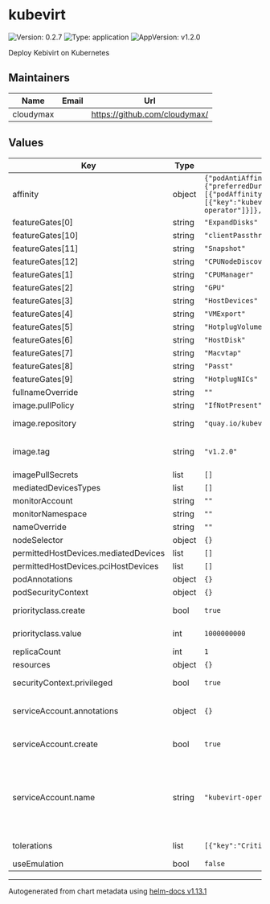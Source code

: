 # kubevirt

![Version: 0.2.7](https://img.shields.io/badge/Version-0.2.7-informational?style=flat-square) ![Type: application](https://img.shields.io/badge/Type-application-informational?style=flat-square) ![AppVersion: v1.2.0](https://img.shields.io/badge/AppVersion-v1.2.0-informational?style=flat-square)

Deploy Kebivirt on Kubernetes

## Maintainers

| Name | Email | Url |
| ---- | ------ | --- |
| cloudymax |  | <https://github.com/cloudymax/> |

## Values

| Key | Type | Default | Description |
|-----|------|---------|-------------|
| affinity | object | `{"podAntiAffinity":{"preferredDuringSchedulingIgnoredDuringExecution":[{"podAffinityTerm":{"labelSelector":{"matchExpressions":[{"key":"kubevirt.io","operator":"In","values":["virt-operator"]}]},"topologyKey":"kubernetes.io/hostname"},"weight":1}]}}` | by default forces replicas to different knodes |
| featureGates[0] | string | `"ExpandDisks"` |  |
| featureGates[10] | string | `"clientPassthrough"` |  |
| featureGates[11] | string | `"Snapshot"` |  |
| featureGates[12] | string | `"CPUNodeDiscovery"` |  |
| featureGates[1] | string | `"CPUManager"` |  |
| featureGates[2] | string | `"GPU"` |  |
| featureGates[3] | string | `"HostDevices"` |  |
| featureGates[4] | string | `"VMExport"` |  |
| featureGates[5] | string | `"HotplugVolumes"` |  |
| featureGates[6] | string | `"HostDisk"` |  |
| featureGates[7] | string | `"Macvtap"` |  |
| featureGates[8] | string | `"Passt"` |  |
| featureGates[9] | string | `"HotplugNICs"` |  |
| fullnameOverride | string | `""` |  |
| image.pullPolicy | string | `"IfNotPresent"` | image pull policy |
| image.repository | string | `"quay.io/kubevirt/virt-operator"` | container repository |
| image.tag | string | `"v1.2.0"` | image tag, use this to set the version of kubevirt |
| imagePullSecrets | list | `[]` |  |
| mediatedDevicesTypes | list | `[]` |  |
| monitorAccount | string | `""` |  |
| monitorNamespace | string | `""` |  |
| nameOverride | string | `""` |  |
| nodeSelector | object | `{}` |  |
| permittedHostDevices.mediatedDevices | list | `[]` |  |
| permittedHostDevices.pciHostDevices | list | `[]` |  |
| podAnnotations | object | `{}` |  |
| podSecurityContext | object | `{}` |  |
| priorityclass.create | bool | `true` | craete priorityclass by default |
| priorityclass.value | int | `1000000000` | default priorityclass value |
| replicaCount | int | `1` | number of replicas |
| resources | object | `{}` |  |
| securityContext.privileged | bool | `true` | sets the container to privileged |
| serviceAccount.annotations | object | `{}` | Annotations to add to the service account |
| serviceAccount.create | bool | `true` | Specifies whether a service account should be created |
| serviceAccount.name | string | `"kubevirt-operator"` | The name of the service account to use. If not set and create is true, a name is generated using the fullname template |
| tolerations | list | `[{"key":"CriticalAddonsOnly","operator":"Exists"}]` | toleration for CriticalAddonsOnly |
| useEmulation | bool | `false` |  |

----------------------------------------------
Autogenerated from chart metadata using [helm-docs v1.13.1](https://github.com/norwoodj/helm-docs/releases/v1.13.1)
